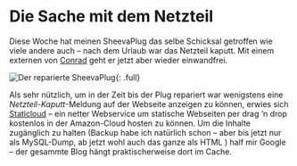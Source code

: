 # Die Sache mit dem Netzteil

Diese Woche hat meinen SheevaPlug das selbe Schicksal getroffen wie viele andere auch – nach dem Urlaub war das Netzteil kaputt. Mit einem externen von [Conrad](http://www.conrad.de/ce/de/product/510820/Dehner-SYS1308-Netzt-fests-5V15W%22%22) geht er jetzt aber wieder einwandfrei. 

![Der reparierte SheevaPlug](http://static.kummerlaender.eu/media/sheevaplug_repair.jpg){: .full}

Als sehr nützlich, um in der Zeit bis der Plug repariert war wenigstens eine _Netzteil-Kaputt_-Meldung auf der Webseite anzeigen zu können, erwies sich [Staticloud](http://staticloud.com) – ein netter Webservice um statische Webseiten per drag ‘n drop kostenlos in der Amazon-Cloud hosten zu können. Um die Inhalte zugänglich zu halten (Backup habe ich natürlich schon – aber bis jetzt nur als MySQL-Dump, ab jetzt wohl auch das ganze als HTML  ) half mir Google – der gesammte Blog hängt praktischerweise dort im Cache.
